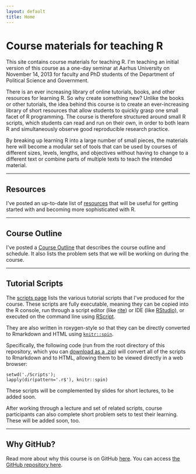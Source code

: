 ```yaml
---
layout: default
title: Home
---
```


# Course materials for teaching R #

This site contains course materials for teaching R. I'm teaching an initial version of this course as a one-day seminar at Aarhus University on November 14, 2013 for faculty and PhD students of the Department of Political Science and Government.

There is an ever increasing library of online tutorials, books, and other resources for learning R. So why create something new? Unlike the books or other tutorials, the idea behind this course is to create an ever-increasing library of short resources that allow students to quickly grasp one small facet of R programming. The course is therefore structured around small R scripts, which students can read and run on their own, in order to both learn R and simultaneously observe good reproducible research practice.

By breaking up learning R into a large number of small pieces, the materials here will become a modular set of tools that can be used by courses of different sizes, levels, lengths, and objectives without having to change to a different text or combine parts of multiple texts to teach the intended material.

---
## Resources ##

I've posted an up-to-date list of [resources](Resources.html) that will be useful for getting started with and becoming more sophisticated with R.


---
## Course Outline ##

I've posted a [Course Outline](CourseOutline.html) that describes the course outline and schedule. It also lists the problem sets that we will be working on during the course. 


---
## Tutorial Scripts ##
The [scripts page](Scripts.md) lists the various tutorial scripts that I've produced for the course. These scripts are fully executable, meaning they can be copied into the R console, run through a script editor (like [rite](https://github.com/leeper/rite)) or IDE (like [RStudio](http://www.rstudio.com)), or executed on the command line using [RScript](http://stat.ethz.ch/R-manual/R-devel/library/utils/html/Rscript.html).

They are also written in roxygen-style so that they can be directly converted to Rmarkdown and HTML using [`knitr::spin`](http://yihui.name/knitr/demo/stitch/).

Specifically, the following code (run from the root directory of this repository, which you can [download as a .zip](https://github.com/leeper/Rcourse/archive/gh-pages.zip)) will convert all of the scripts to Rmarkdown and to HTML, allowing them to be viewed directly in a web browser:

```
setwd('./Scripts');
lapply(dir(pattern='.r$'), knitr::spin)
```

These scripts will be complemented by slides for short lectures, to be added soon.

After working through a lecture and set of related scripts, course participants can also complete short problem sets to test their learning. These will be added soon, too.

---
## Why GitHub? ##

Read more about why this course is on GitHub [here](fork.html). You can access [the GitHub repository here](https://github.com/leeper/Rcourse).


